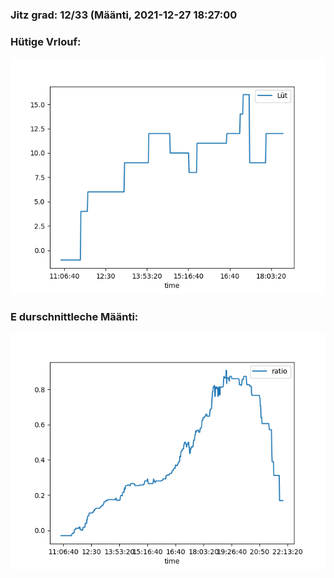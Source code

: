 ### Jitz grad: 12/33 (Määnti, 2021-12-27 18:27:00

### Hütige Vrlouf:
![Graph](Today.png)

### E durschnittleche Määnti:
![Graph](Määnti.png)